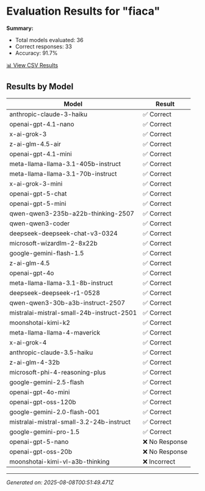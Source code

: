 # Evaluation Results for "fiaca"

**Summary:**
- Total models evaluated: 36
- Correct responses: 33
- Accuracy: 91.7%

[📊 View CSV Results](./evaluation.csv)

## Results by Model

| Model | Result |
|-------|--------|
| anthropic-claude-3-haiku | ✅ Correct |
| openai-gpt-4.1-nano | ✅ Correct |
| x-ai-grok-3 | ✅ Correct |
| z-ai-glm-4.5-air | ✅ Correct |
| openai-gpt-4.1-mini | ✅ Correct |
| meta-llama-llama-3.1-405b-instruct | ✅ Correct |
| meta-llama-llama-3.1-70b-instruct | ✅ Correct |
| x-ai-grok-3-mini | ✅ Correct |
| openai-gpt-5-chat | ✅ Correct |
| openai-gpt-5-mini | ✅ Correct |
| qwen-qwen3-235b-a22b-thinking-2507 | ✅ Correct |
| qwen-qwen3-coder | ✅ Correct |
| deepseek-deepseek-chat-v3-0324 | ✅ Correct |
| microsoft-wizardlm-2-8x22b | ✅ Correct |
| google-gemini-flash-1.5 | ✅ Correct |
| z-ai-glm-4.5 | ✅ Correct |
| openai-gpt-4o | ✅ Correct |
| meta-llama-llama-3.1-8b-instruct | ✅ Correct |
| deepseek-deepseek-r1-0528 | ✅ Correct |
| qwen-qwen3-30b-a3b-instruct-2507 | ✅ Correct |
| mistralai-mistral-small-24b-instruct-2501 | ✅ Correct |
| moonshotai-kimi-k2 | ✅ Correct |
| meta-llama-llama-4-maverick | ✅ Correct |
| x-ai-grok-4 | ✅ Correct |
| anthropic-claude-3.5-haiku | ✅ Correct |
| z-ai-glm-4-32b | ✅ Correct |
| microsoft-phi-4-reasoning-plus | ✅ Correct |
| google-gemini-2.5-flash | ✅ Correct |
| openai-gpt-4o-mini | ✅ Correct |
| openai-gpt-oss-120b | ✅ Correct |
| google-gemini-2.0-flash-001 | ✅ Correct |
| mistralai-mistral-small-3.2-24b-instruct | ✅ Correct |
| google-gemini-pro-1.5 | ✅ Correct |
| openai-gpt-5-nano | ❌ No Response |
| openai-gpt-oss-20b | ❌ No Response |
| moonshotai-kimi-vl-a3b-thinking | ❌ Incorrect |

---
*Generated on: 2025-08-08T00:51:49.471Z*
